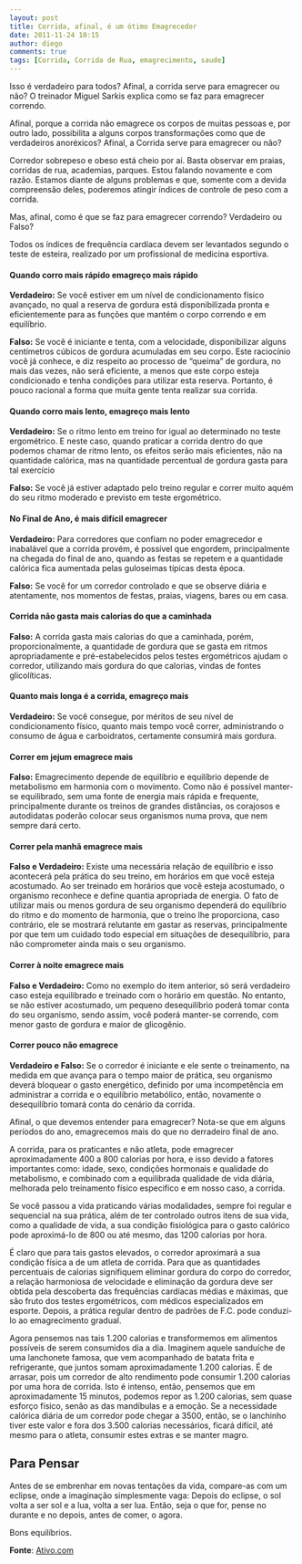 ```yaml
---
layout: post
title: Corrida, afinal, é um ótimo Emagrecedor
date: 2011-11-24 10:15
author: diego
comments: true
tags: [Corrida, Corrida de Rua, emagrecimento, saude]
---
```

Isso é verdadeiro para todos? Afinal, a corrida serve para emagrecer ou não? O treinador Miguel Sarkis explica como se faz para emagrecer correndo.

Afinal, porque a corrida não emagrece os corpos de muitas pessoas e, por outro lado, possibilita a alguns corpos transformações como que de verdadeiros anoréxicos? Afinal, a Corrida serve para emagrecer ou não?

Corredor sobrepeso e obeso está cheio por ai. Basta observar em praias, corridas de rua, academias, parques. Estou falando novamente e com razão. Estamos diante de alguns problemas e que, somente com a devida compreensão deles, poderemos atingir índices de controle de peso com a corrida.

Mas, afinal, como é que se faz para emagrecer correndo? Verdadeiro ou Falso?

Todos os índices de frequência cardíaca devem ser levantados segundo o teste de esteira, realizado por um profissional de medicina esportiva.

#### Quando corro mais rápido emagreço mais rápido

**Verdadeiro:** Se você estiver em um nível de condicionamento físico avançado, no qual a reserva de gordura está disponibilizada pronta e eficientemente para as funções que mantém o corpo correndo e em equilíbrio.

**Falso:** Se você é iniciante e tenta, com a velocidade, disponibilizar alguns centímetros cúbicos de gordura acumuladas em seu corpo. Este raciocínio você já conhece, e diz respeito ao processo de “queima” de gordura, no mais das vezes, não será eficiente, a menos que este corpo esteja condicionado e tenha condições para utilizar esta reserva. Portanto, é pouco racional a forma que muita gente tenta realizar sua corrida.

#### Quando corro mais lento, emagreço mais lento

**Verdadeiro:** Se o ritmo lento em treino for igual ao determinado no teste ergométrico. E neste caso, quando praticar a corrida dentro do que podemos chamar de ritmo lento, os efeitos serão mais eficientes, não na quantidade calórica, mas na quantidade percentual de gordura gasta para tal exercício

**Falso:** Se você já estiver adaptado pelo treino regular e correr muito aquém do seu ritmo moderado e previsto em teste ergométrico.

#### No Final de Ano, é mais difícil emagrecer

**Verdadeiro:** Para corredores que confiam no poder emagrecedor e inabalável que a corrida provém, é possível que engordem, principalmente na chegada do final de ano, quando as festas se repetem e a quantidade calórica fica aumentada pelas guloseimas típicas desta época.

**Falso:** Se você for um corredor controlado e que se observe diária e atentamente, nos momentos de festas, praias, viagens, bares ou em casa.

#### Corrida não gasta mais calorias do que a caminhada

**Falso:** A corrida gasta mais calorias do que a caminhada, porém, proporcionalmente, a quantidade de gordura que se gasta em ritmos apropriadamente e pré-estabelecidos pelos testes ergométricos ajudam o corredor, utilizando mais gordura do que calorias, vindas de fontes glicolíticas.

#### Quanto mais longa é a corrida, emagreço mais

**Verdadeiro:** Se você consegue, por méritos de seu nível de condicionamento físico, quanto mais tempo você correr, administrando o consumo de água e carboidratos, certamente consumirá mais gordura.

#### Correr em jejum emagrece mais

**Falso:** Emagrecimento depende de equilíbrio e equilíbrio depende de metabolismo em harmonia com o movimento. Como não é possível manter-se equilibrado, sem uma fonte de energia mais rápida e frequente, principalmente durante os treinos de grandes distâncias, os corajosos e autodidatas poderão colocar seus organismos numa prova, que nem sempre dará certo.

#### Correr pela manhã emagrece mais

**Falso e Verdadeiro:** Existe uma necessária relação de equilíbrio e isso acontecerá pela prática do seu treino, em horários em que você esteja acostumado. Ao ser treinado em horários que você esteja acostumado, o organismo reconhece e define quantia apropriada de energia. O fato de utilizar mais ou menos gordura de seu organismo dependerá do equilíbrio do ritmo e do momento de harmonia, que o treino lhe proporciona, caso contrário, ele se mostrará relutante em gastar as reservas, principalmente por que tem um cuidado todo especial em situações de desequilíbrio, para não comprometer ainda mais o seu organismo.

#### Correr à noite emagrece mais

**Falso e Verdadeiro:** Como no exemplo do item anterior, só será verdadeiro caso esteja equilibrado e treinado com o horário em questão. No entanto, se não estiver acostumado, um pequeno desequilíbrio poderá tomar conta do seu organismo, sendo assim, você poderá manter-se correndo, com menor gasto de gordura e maior de glicogênio.

#### Correr pouco não emagrece

**Verdadeiro e Falso:** Se o corredor é iniciante e ele sente o treinamento, na medida em que avança para o tempo maior de prática, seu organismo deverá bloquear o gasto energético, definido por uma incompetência em administrar a corrida e o equilíbrio metabólico, então, novamente o desequilíbrio tomará conta do cenário da corrida.

Afinal, o que devemos entender para emagrecer? Nota-se que em alguns períodos do ano, emagrecemos mais do que no derradeiro final de ano.

A corrida, para os praticantes e não atleta, pode emagrecer aproximadamente 400 a 800 calorias por hora, e isso devido a fatores importantes como: idade, sexo, condições hormonais e qualidade do metabolismo, e combinado com a equilibrada qualidade de vida diária, melhorada pelo treinamento físico especifico e em nosso caso, a corrida.

Se você passou a vida praticando várias modalidades, sempre foi regular e sequencial na sua prática, além de ter controlado outros itens de sua vida, como a qualidade de vida, a sua condição fisiológica para o gasto calórico pode aproximá-lo de 800 ou até mesmo, das 1200 calorias por hora.

É claro que para tais gastos elevados, o corredor aproximará a sua condição física a de um atleta de corrida. Para que as quantidades percentuais de calorias signifiquem eliminar gordura do corpo do corredor, a relação harmoniosa de velocidade e eliminação da gordura deve ser obtida pela descoberta das frequências cardíacas médias e máximas, que são fruto dos testes ergométricos, com médicos especializados em esporte. Depois, a prática regular dentro de padrões de F.C. pode conduzi-lo ao emagrecimento gradual.

Agora pensemos nas tais 1.200 calorias e transformemos em alimentos possíveis de serem consumidos dia a dia. Imaginem aquele sanduíche de uma lanchonete famosa, que vem acompanhado de batata frita e refrigerante, que juntos somam aproximadamente 1.200 calorias. É de arrasar, pois um corredor de alto rendimento pode consumir 1.200 calorias por uma hora de corrida. Isto é intenso, então, pensemos que em aproximadamente 15 minutos, podemos repor as 1.200 calorias, sem quase esforço físico, senão as das mandíbulas e a emoção. Se a necessidade calórica diária de um corredor pode chegar a 3500, então, se o lanchinho tiver este valor e fora dos 3.500 calorias necessários, ficará difícil, até mesmo para o atleta, consumir estes extras e se manter magro.

## Para Pensar

Antes de se embrenhar em novas tentações da vida, compare-as com um eclipse, onde a imaginação simplesmente vaga: Depois do eclipse, o sol volta a ser sol e a lua, volta a ser lua. Então, seja o que for, pense no durante e no depois, antes de comer, o agora.

Bons equilíbrios.

**Fonte**: <a href="http://www.ativo.com/Esportes/Pages/CorridaSempreEmagrece.aspx" target="_blank">Ativo.com</a>
